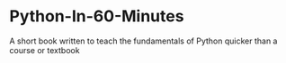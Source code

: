 # Python-In-60-Minutes
A short book written to teach the fundamentals of Python quicker than a course or textbook
